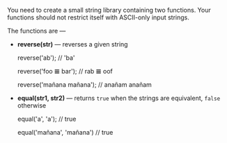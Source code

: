 You need to create a small string library containing two functions. Your functions should not restrict itself with ASCII-only input strings.

The functions are —

- **reverse(str)** — reverses a given string

    reverse('ab');
    // 'ba'
    
    reverse('foo 𝌆 bar');
    // rab 𝌆 oof
    
    reverse('mañana mañana');
    // anañam anañam

- **equal(str1, str2)** — returns `true` when the strings are equivalent, `false` otherwise

    equal('a', 'a');
    // true
    
    equal('mañana', 'mañana')
    // true
